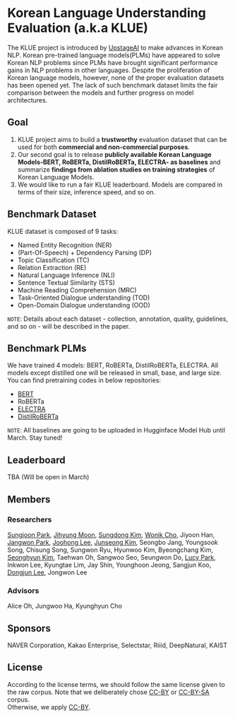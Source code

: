 # Korean Language Understanding Evaluation (a.k.a KLUE) 

The KLUE project is introduced by [UpstageAI](https://www.upstage.ai/) to make advances in Korean NLP. Korean pre-trained language models(PLMs) have appeared to solve Korean NLP problems since PLMs have brought significant performance gains in NLP problems in other languages. Despite the proliferation of Korean language models, however, none of the proper evaluation datasets has been opened yet. The lack of such benchmark dataset limits the fair comparison between the models and further progress on model architectures.

## Goal
1. KLUE project aims to build a **trustworthy** evaluation dataset that can be used for both **commercial and non-commercial purposes**. 
2. Our second goal is to release **publicly available Korean Language Models-BERT, RoBERTa, DistilRoBERTa, ELECTRA- as baselines** and summarize **findings from ablation studies on training strategies** of Korean Language Models.
3. We would like to run a fair KLUE leaderboard. Models are compared in terms of their size, inference speed, and so on.

## Benchmark Dataset
KLUE dataset is composed of 9 tasks:
- Named Entity Recognition (NER)
- (Part-Of-Speech) + Dependency Parsing (DP)
- Topic Classification (TC)
- Relation Extraction (RE)
- Natural Language Inference (NLI)
- Sentence Textual Similarity (STS)
- Machine Reading Comprehension (MRC)
- Task-Oriented Dialogue understanding (TOD)
- Open-Domain Dialogue understanding (OOD)

`NOTE`: Details about each dataset - collection, annotation, quality, guidelines, and so on - will be described in the paper.

## Benchmark PLMs
We have trained 4 models: BERT, RoBERTa, DistilRoBERTa, ELECTRA. All models except distilled one will be released in small, base, and large size. <br>
You can find pretraining codes in below repositories:
- [BERT](https://github.com/Korean-Benchmark/KLUE-BERT)
- RoBERTa
- [ELECTRA](https://github.com/Korean-Benchmark/KLUE-ELECTRA)
- [DistilRoBERTa](https://github.com/Korean-Benchmark/KLUE-DistilBERT)

`NOTE`:  All baselines are going to be uploaded in Hugginface Model Hub until March. Stay tuned!

## Leaderboard
TBA (Will be open in March)

## Members
### Researchers
[Sungjoon Park](https://github.com/SungjoonPark), [Jihyung Moon](https://github.com/inmoonlight), [Sungdong Kim](https://github.com/DSKSD), [Wonik Cho](https://github.com/warnikchow), Jiyoon Han, [Jangwon Park](https://github.com/monologg), [Joohong Lee](https://github.com/roomylee), [Junseong Kim](https://github.com/codertimo), Seongbo Jang, Youngsook Song, Chisung Song, Sungwon Ryu, Hyunwoo Kim, Byeongchang Kim, [Seonghyun Kim](https://github.com/MrBananaHuman), Taehwan Oh, Sangwoo Seo, Seungwon Do, [Lucy Park](https://github.com/e9t), Inkwon Lee, Kyungtae Lim, Jay Shin, Younghoon Jeong, Sangjun Koo, [Dongjun Lee](https://github.com/DongJunLee), Jongwon Lee

### Advisors
Alice Oh, Jungwoo Ha, Kyunghyun Cho


## Sponsors
NAVER Corporation, Kakao Enterprise, Selectstar, Riiid, DeepNatural, KAIST

## License

According to the license terms, we should follow the same license given to the raw corpus. Note that we deliberately chose [CC-BY](https://creativecommons.org/licenses/by/4.0/) or [CC-BY-SA](https://creativecommons.org/licenses/by-sa/4.0/) corpus. <br>
Otherwise, we apply [CC-BY](https://creativecommons.org/licenses/by/4.0/). 
